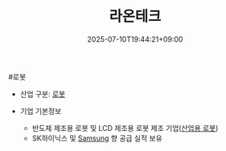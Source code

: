 ﻿---
title: "라온테크"
date: 2025-07-10T19:44:21+09:00
lastmod: 2025-07-10T19:44:21+09:00
type: docs
sidebar:
  open: true
weight: 3
---
<div style="display:none">
  <meta property="article:published_time" content="2025-07-10T10:44:21Z" />
  <meta property="article:modified_time" content="2025-07-10T10:44:21Z" />
</div>
#로봇 

- 산업 구분: [로봇](/industry-study/로봇/)

- 기업 기본정보
	-  반도체 제조용 로봇 및 LCD 제조용 로봇 제조 기업([산업용 로봇](/industry-study/산업용-로봇/))
	-  SK하이닉스 및 [Samsung](/industry-study/samsung/) 향 공급 실적 보유
